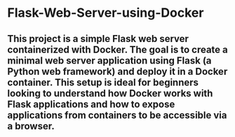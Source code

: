 # Flask-Web-Server-using-Docker

## This project is a simple Flask web server containerized with Docker. The goal is to create a minimal web server application using Flask (a Python web framework) and deploy it in a Docker container. This setup is ideal for beginners looking to understand how Docker works with Flask applications and how to expose applications from containers to be accessible via a browser.
